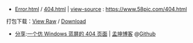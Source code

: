 - [Error.html](https://taoste.github.io/Hello-World/github/404/index.html) / [404.html](https://taoste.github.io/Hello-World/github/404/404.html) | 
[view-source](index.html) : https://www.58pic.com/404.html

打包下载：[View Raw](https://github.com/taoste/Hello-World/blob/master/github/404/404.7z) / [Download](
https://github.com/taoste/Hello-World/blob/master/github/404/404.7z?raw=true)

- [分享](https://mkblog.cn/556/):[一个仿 Windows 蓝屏的 404 页面](http://windowsblue404.mkblog.cn/) | [孟坤博客](https://mkblog.cn/) @[Github](https://github.com/mengkunsoft/)

